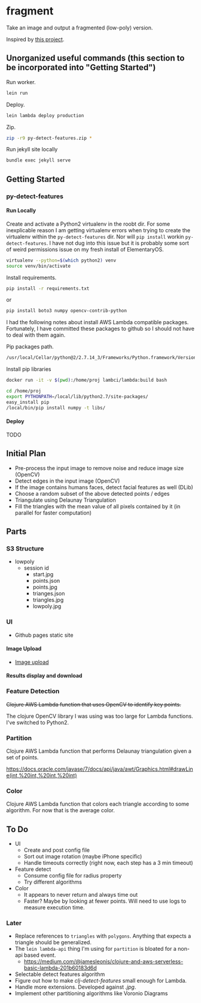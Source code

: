 # fragment

Take an image and output a fragmented (low-poly) version.

Inspired by [this project](https://github.com/ghostwriternr/lowpolify/blob/master/scripts/lowpolify.py).

## Unorganized useful commands (this section to be incorporated into "Getting Started")

Run worker.

```bash
lein run
```

Deploy.

```bash
lein lambda deploy production
```

Zip.

```bash
zip -r9 py-detect-features.zip *
```

Run jekyll site locally

```bash
bundle exec jekyll serve
```

## Getting Started

### py-detect-features

#### Run Locally

Create and activate a Python2 virtualenv in the roobt dir. For some inexplicable reason I am getting virtualenv errors when trying to create the virtualenv within the `py-detect-features` dir. Nor will `pip install` workin `py-detect-features`. I have not dug into this issue but it is probably some sort of weird permissions issue on my fresh install of ElementaryOS.

```bash
virtualenv --python=$(which python2) venv
source venv/bin/activate
```

Install requirements.

```bash
pip install -r requirements.txt
```

or

```bash
pip install boto3 numpy opencv-contrib-python
```

I had the following notes about install AWS Lambda compatible packages. Fortunately, I have committed these packages to github so I should not have to deal with them again.

Pip packages path.

```bash
/usr/local/Cellar/python@2/2.7.14_3/Frameworks/Python.framework/Versions/2.7/lib/python2.7/site-packages
```

Install pip libraries

```bash
docker run -it -v $(pwd):/home/proj lambci/lambda:build bash

cd /home/proj
export PYTHONPATH=/local/lib/python2.7/site-packages/
easy_install pip
/local/bin/pip install numpy -t libs/
```

#### Deploy

TODO

## Initial Plan

- Pre-process the input image to remove noise and reduce image size (OpenCV)
- Detect edges in the input image (OpenCV)
- If the image contains humans faces, detect facial features as well (DLib)
- Choose a random subset of the above detected points / edges
- Triangulate using Delaunay Triangulation
- Fill the triangles with the mean value of all pixels contained by it (in parallel for faster computation)

## Parts

### S3 Structure

- lowpoly
  - session id
    - start.jpg
    - points.json
    - points.jpg
    - trianges.json
    - triangles.jpg
    - lowpoly.jpg

### UI

- Github pages static site

#### Image Upload

- [Image upload](https://docs.aws.amazon.com/sdk-for-javascript/v2/developer-guide/s3-example-photo-album.html)

#### Results display and download

### Feature Detection

~~Clojure AWS Lambda function that uses OpenCV to identify key points.~~

The clojure OpenCV library I was using was too large for Lambda functions. I've switched to Python2.

### Partition

Clojure AWS Lambda function that performs Delaunay triangulation given a set of points.

https://docs.oracle.com/javase/7/docs/api/java/awt/Graphics.html#drawLine(int,%20int,%20int,%20int)

### Color

Clojure AWS Lambda function that colors each triangle according to some algorithm. For now that is the average color.

## To Do

- UI
  - Create and post config file
  - Sort out image rotation (maybe iPhone specific)
  - Handle timeouts correctly (right now, each step has a 3 min timeout)
- Feature detect
  - Consume config file for radius property
  - Try different algorithms
- Color
  - It appears to never return and always time out
  - Faster? Maybe by looking at fewer points. Will need to use logs to measure execution time.

### Later

- Replace references to `triangles` with `polygons`. Anything that expects a triangle should be generalized.
- The `lein lambda-api` thing I'm using for `partition` is bloated for a non-api based event.
  - https://medium.com/@jamesleonis/clojure-and-aws-serverless-basic-lambda-201b60183d6d
- Selectable detect features algorithm
- Figure out how to make _clj-detect-features_ small enough for Lambda.
- Handle more extensions. Developed against _.jpg_.
- Implement other partitioning algorithms like Voronio Diagrams
